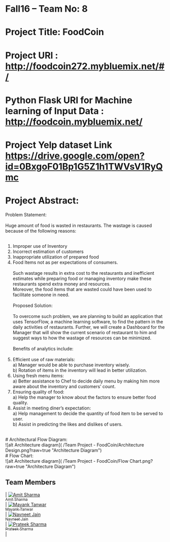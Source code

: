 # Fall16 – Team No: 8

# Project Title: FoodCoin
# Project URl : http://foodcoin272.mybluemix.net/#/ 
# Python Flask URl for Machine learning of Input Data : http://foodcoin.mybluemix.net/
# Project Yelp dataset Link https://drive.google.com/open?id=0BxgoF01Bp1G5Z1h1TWVsV1RyQmc
# Project Abstract:

Problem Statement:<br /><br />
Huge amount of food is wasted in restaurants. The wastage is caused because of the following reasons:<br /><br />
1) Improper use of Inventory<br />
2) Incorrect estimation of customers<br />
3) Inappropriate utilization of prepared food<br />
4) Food Items not as per expectations of consumers.<br /><br />
Such wastage results in extra cost to the restaurants and inefficient estimates while preparing food or managing inventory make these restaurants spend extra money and resources.<br />
Moreover, the food items that are wasted could have been used to facilitate someone in need.<br /><br />
Proposed Solution:<br /><br />
To overcome such problem, we are planning to build an application that uses TensorFlow, a machine learning software, to find the pattern in the daily activities of restaurants. Further, we will create a Dashboard for the Manager that will show the current scenario of restaurant to him and suggest ways to how the wastage of resources can be minimized.<br /><br />
Benefits of analytics include:<br /><br />
1) Efficient use of raw materials:<br />
    a) Manager would be able to purchase inventory wisely.<br />
    b) Rotation of items in the inventory will lead in better utilization.<br />
2) Using fresh menu items:<br />
    a) Better assistance to Chef to decide daily menu by making him more aware about the inventory and customers’ count.<br />
3) Ensuring quality of food:<br />
    a) Help the manager to know about the factors to ensure better food quality.<br />
4) Assist in meeting diner’s expectation:<br />
    a) Help management to decide the quantity of food item to be served to user.<br />
    b) Assist in predicting the likes and dislikes of users.<br />
<br />
# Architectural Flow Diagram:<br />
![alt Architecture diagram]( /Team Project - FoodCoin/Architecture Design.png?raw=true "Architecture Diagram")

<br />
# Flow Chart:<br />
![alt Architecture diagram]( /Team Project - FoodCoin/Flow Chart.png?raw=true "Architecture Diagram")

## Team Members

| [![Amit Sharma](https://avatars.githubusercontent.com/amitwork?s=100)<br /><sub>Amit Sharma</sub>](https://github.com/amitwork)<br /> | [![Mayank Tanwar](https://avatars.githubusercontent.com/mayanktanwar5?s=100)<br /><sub>Mayank Tanwar</sub>](https://github.com/mayanktanwar5)<br /> | [![Navneet Jain](https://avatars.githubusercontent.com/navijain90?s=100)<br /><sub>Navneet Jain</sub>](https://github.com/navijain90)<br />| [![Prateek Sharma](https://avatars.githubusercontent.com/prateeksharmamay?s=100)<br /><sub>Prateek Sharma</sub>](https://github.com/prateeksharmamay)<br />|


